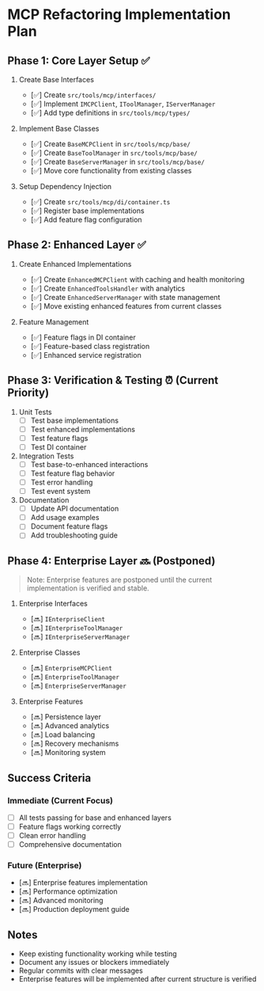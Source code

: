 # MCP Refactoring Implementation Plan

## Phase 1: Core Layer Setup ✅
1. Create Base Interfaces
   - [✅] Create `src/tools/mcp/interfaces/`
   - [✅] Implement `IMCPClient`, `IToolManager`, `IServerManager`
   - [✅] Add type definitions in `src/tools/mcp/types/`

2. Implement Base Classes
   - [✅] Create `BaseMCPClient` in `src/tools/mcp/base/`
   - [✅] Create `BaseToolManager` in `src/tools/mcp/base/`
   - [✅] Create `BaseServerManager` in `src/tools/mcp/base/`
   - [✅] Move core functionality from existing classes

3. Setup Dependency Injection
   - [✅] Create `src/tools/mcp/di/container.ts`
   - [✅] Register base implementations
   - [✅] Add feature flag configuration

## Phase 2: Enhanced Layer ✅
1. Create Enhanced Implementations
   - [✅] Create `EnhancedMCPClient` with caching and health monitoring
   - [✅] Create `EnhancedToolsHandler` with analytics
   - [✅] Create `EnhancedServerManager` with state management
   - [✅] Move existing enhanced features from current classes

2. Feature Management
   - [✅] Feature flags in DI container
   - [✅] Feature-based class registration
   - [✅] Enhanced service registration

## Phase 3: Verification & Testing ⏰ (Current Priority)
1. Unit Tests
   - [ ] Test base implementations
   - [ ] Test enhanced implementations
   - [ ] Test feature flags
   - [ ] Test DI container

2. Integration Tests
   - [ ] Test base-to-enhanced interactions
   - [ ] Test feature flag behavior
   - [ ] Test error handling
   - [ ] Test event system

3. Documentation
   - [ ] Update API documentation
   - [ ] Add usage examples
   - [ ] Document feature flags
   - [ ] Add troubleshooting guide

## Phase 4: Enterprise Layer 🔜 (Postponed)
> Note: Enterprise features are postponed until the current implementation is verified and stable.

1. Enterprise Interfaces
   - [🔜] `IEnterpriseClient`
   - [🔜] `IEnterpriseToolManager`
   - [🔜] `IEnterpriseServerManager`

2. Enterprise Classes
   - [🔜] `EnterpriseMCPClient`
   - [🔜] `EnterpriseToolManager`
   - [🔜] `EnterpriseServerManager`

3. Enterprise Features
   - [🔜] Persistence layer
   - [🔜] Advanced analytics
   - [🔜] Load balancing
   - [🔜] Recovery mechanisms
   - [🔜] Monitoring system

## Success Criteria

### Immediate (Current Focus)
- [ ] All tests passing for base and enhanced layers
- [ ] Feature flags working correctly
- [ ] Clean error handling
- [ ] Comprehensive documentation

### Future (Enterprise)
- [🔜] Enterprise features implementation
- [🔜] Performance optimization
- [🔜] Advanced monitoring
- [🔜] Production deployment guide

## Notes
- Keep existing functionality working while testing
- Document any issues or blockers immediately
- Regular commits with clear messages
- Enterprise features will be implemented after current structure is verified 